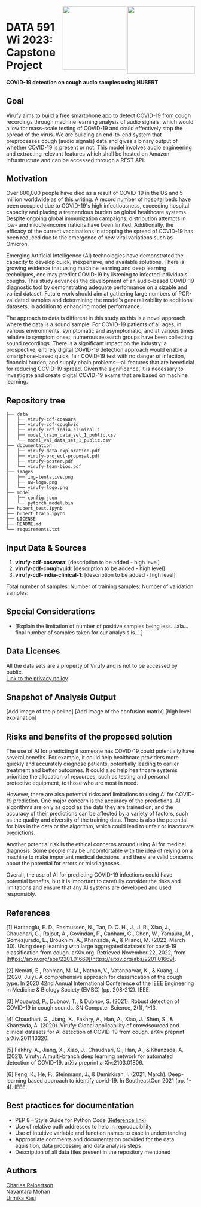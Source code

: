 
<img src="https://github.com/nayantaramohan/DATA-591-Team-Virufy/blob/main/images/virufy-logo.png" width="180" align="right">    
<img src="https://github.com/nayantaramohan/DATA-591-Team-Virufy/blob/main/images/uw-logo.png" width="170" align="right">  
 
# DATA 591 Wi 2023: Capstone Project
#### COVID-19 detection on cough audio samples using HUBERT 

## Goal
Virufy aims to build a free smartphone app to detect COVID-19 from cough recordings through machine learning analysis of audio signals, which would allow for mass-scale testing of COVID-19 and could effectively stop the spread of the virus. We are building an end-to-end system that preprocesses cough (audio signals) data and gives a binary output of whether COVID-19 is present or not. This model involves audio engineering and extracting relevant features which shall be hosted on Amazon infrastructure and can be accessed through a REST API.

## Motivation
Over 800,000 people have died as a result of COVID-19 in the US and 5 million worldwide as of this writing. A record number of hospital beds have been occupied due to COVID-19's high infectiousness, exceeding hospital capacity and placing a tremendous burden on global healthcare systems. Despite ongoing global immunization campaigns, distribution attempts in low- and middle-income nations have been limited. Additionally, the efficacy of the current vaccinations in stopping the spread of COVID-19 has been reduced due to the emergence of new viral variations such as Omicron.    
  
Emerging Artificial Intelligence (AI) technologies have demonstrated the capacity to develop quick, inexpensive, and available solutions. There is growing evidence that using machine learning and deep learning techniques, one may predict COVID-19 by listening to infected individuals' coughs. This study advances the development of an audio-based COVID-19 diagnostic tool by demonstrating adequate performance on a sizable and varied dataset. Future work should aim at gathering large numbers of PCR-validated samples and determining the model's generalizability to additional datasets, in addition to enhancing model performance.    
  
The approach to data is different in this study as this is a novel approach where the data is a sound sample. For COVID-19 patients of all ages, in various environments, symptomatic and asymptomatic, and at various times relative to symptom onset, numerous research groups have been collecting sound recordings.
There is a significant impact on the industry: a prospective, entirely digital COVID-19 detection approach would enable a smartphone-based quick, fair COVID-19 test with no danger of infection, financial burden, and supply chain problems—all features that are beneficial for reducing COVID-19 spread. Given the significance, it is necessary to investigate and create digital COVID-19 exams that are based on machine learning.

## Repository tree
```
├── data
│   ├── virufy-cdf-coswara
│   ├── virufy-cdf-coughvid
│   ├── virufy-cdf-india-clinical-1
│   ├── model_train_data_set_1_public.csv
│   └── model_val_data_set_1_public.csv
├── documentation
│   ├── virufy-data-exploration.pdf
│   ├── virufy-project-proposal.pdf
│   ├── virufy-poster.pdf
│   └── virufy-team-bios.pdf
├── images
│   ├── img-tentative.png
│   ├── uw-logo.png
│   └── virufy-logo.png
├── model
│   ├── config.json
│   └── pytorch_model.bin
├── hubert_test.ipynb
├── hubert_train.ipynb
├── LICENSE
├── README.md
└── requirements.txt
```

## Input Data & Sources
1. **virufy-cdf-coswara**: [description to be added - high level]
2. **virufy-cdf-coughvuid**: [description to be added - high level]
3. **virufy-cdf-india-clinical-1**: [description to be added - high level]

Total number of samples:
Number of training samples:
Number of validation samples:

## Special Considerations
- [Explain the limitation of number of positive samples being less...lala... final number of samples taken for our analysis is....]

## Data Licenses
All the data sets are a property of Virufy and is not to be accessed by public.   
[Link to the privacy policy](https://drive.google.com/file/d/1EB_9q8nSxvJXWMtCfxCWmisM-n03TJYz/view)


## Snapshot of Analysis Output
[Add image of the pipeline]
[Add image of the confusion matrix]
[high level explanation]

## Risks and benefits of the proposed solution
The use of AI for predicting if someone has COVID-19 could potentially have several benefits. For example, it could help healthcare providers more quickly and accurately diagnose patients, potentially leading to earlier treatment and better outcomes. It could also help healthcare systems prioritize the allocation of resources, such as testing and personal protective equipment, to those who are most in need.

However, there are also potential risks and limitations to using AI for COVID-19 prediction. One major concern is the accuracy of the predictions. AI algorithms are only as good as the data they are trained on, and the accuracy of their predictions can be affected by a variety of factors, such as the quality and diversity of the training data. There is also the potential for bias in the data or the algorithm, which could lead to unfair or inaccurate predictions.

Another potential risk is the ethical concerns around using AI for medical diagnosis. Some people may be uncomfortable with the idea of relying on a machine to make important medical decisions, and there are valid concerns about the potential for errors or misdiagnoses.

Overall, the use of AI for predicting COVID-19 infections could have potential benefits, but it is important to carefully consider the risks and limitations and ensure that any AI systems are developed and used responsibly.

## References
[1] Haritaoglu, E. D., Rasmussen, N., Tan, D. C. H., J., J. R., Xiao, J., Chaudhari, G., Rajput, A., Govindan, P., Canham, C., Chen, W., Yamaura, M., Gomezjurado, L., Broukhim, A., Khanzada, A., & Pilanci, M. (2022, March 30). Using deep learning with large aggregated datasets for covid-19 classification from cough. arXiv.org. Retrieved November 22, 2022, from [https://arxiv.org/abs/2201.01669](https://arxiv.org/abs/2201.01669).   
  
[2] Nemati, E., Rahman, M. M., Nathan, V., Vatanparvar, K., & Kuang, J.
(2020, July). A comprehensive approach for classification of the cough type. In 2020 42nd Annual International Conference of the IEEE Engineering in Medicine & Biology Society (EMBC) (pp. 208-212). IEEE.    

[3] Mouawad, P., Dubnov, T., & Dubnov, S. (2021). Robust detection of COVID-19 in cough sounds. SN Computer Science, 2(1), 1-13.    

[4] Chaudhari, G., Jiang, X., Fakhry, A., Han, A., Xiao, J., Shen, S., & Khanzada, A. (2020). Virufy: Global applicability of crowdsourced and clinical datasets for AI detection of COVID-19 from cough. arXiv preprint arXiv:2011.13320.    

[5] Fakhry, A., Jiang, X., Xiao, J., Chaudhari, G., Han, A., & Khanzada, A. (2021). Virufy: A multi-branch deep learning network for automated detection of COVID-19. arXiv preprint arXiv:2103.01806.    

[6] Feng, K., He, F., Steinmann, J., & Demirkiran, I. (2021, March). Deep-learning based approach to identify covid-19. In SoutheastCon 2021 (pp. 1-4). IEEE.


## Best practices for documentation
- PEP 8 – Style Guide for Python Code ([Reference link](https://peps.python.org/pep-0008/))
- Use of relative path addresses to help in reproducibility
- Use of intuitive variable and function names to ease in understanding
- Appropriate comments and documentation provided for the data aquisition, data processing and data analysis steps
- Description of all data files present in the repository mentioned


## Authors
[Charles Reinertson](https://github.com/charles-reinertson)  
[Nayantara Mohan](https://github.com/nayantaramohan)  
[Urmika Kasi](https://github.com/urmikakasi)

